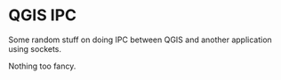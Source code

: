 # QGIS IPC

Some random stuff on doing IPC between QGIS and another application using sockets.

Nothing too fancy.